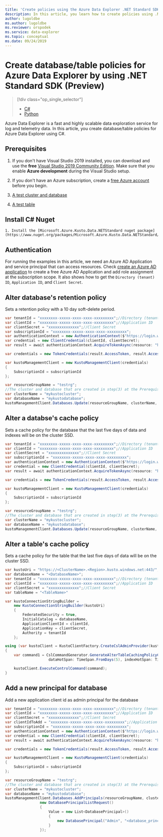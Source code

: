 ```yaml
---
title: 'Create policies using the Azure Data Explorer .NET Standard SDK (Preview)'
description: In this article, you learn how to create policies using .NET Standard SDK.
author: lugoldbe
ms.author: lugoldbe
ms.reviewer: orspodek
ms.service: data-explorer
ms.topic: conceptual
ms.date: 09/24/2019
---
```


# Create database/table policies for Azure Data Explorer by using .NET Standard SDK (Preview)

> [!div class="op_single_selector"]
> * [C#](database-table-policies-csharp.md)
> * [Python](database-table-policies-python.md)
>

Azure Data Explorer is a fast and highly scalable data exploration service for log and telemetry data. In this article, you create database/table policies for Azure Data Explorer using C#.

## Prerequisites

1. If you don't have Visual Studio 2019 installed, you can download and use the **free** [Visual Studio 2019 Community Edition](https://www.visualstudio.com/downloads/). Make sure that you enable **Azure development** during the Visual Studio setup.

1. If you don't have an Azure subscription, create a [free Azure account](https://azure.microsoft.com/free/) before you begin.

1. [A test cluster and database](create-cluster-database-csharp.md)

1. [A test table](net-standard-ingest-data.md)

## Install C# Nuget

```
1. Install the [Microsoft.Azure.Kusto.Data.NETStandard nuget package](https://www.nuget.org/packages/Microsoft.Azure.Kusto.Data.NETStandard/).
```
## Authentication
For running the examples in this article, we need an Azure AD Application and service principal that can access resources. Check [create an Azure AD application](https://docs.microsoft.com/en-us/azure/active-directory/develop/howto-create-service-principal-portal) to create a free Azure AD Application and add role assignment at the subscription scope. It also shows how to get the `Directory (tenant) ID`, `Application ID`, and `Client Secret`.

## Alter database's retention policy
Sets a retention policy with a 10 day soft-delete period.
    
```csharp
var tenantId = "xxxxxxxx-xxxxx-xxxx-xxxx-xxxxxxxxx";//Directory (tenant) ID
var clientId = "xxxxxxxx-xxxxx-xxxx-xxxx-xxxxxxxxx";//Application ID
var clientSecret = "xxxxxxxxxxxxxx";//Client Secret
var subscriptionId = "xxxxxxxx-xxxxx-xxxx-xxxx-xxxxxxxxx";
var authenticationContext = new AuthenticationContext($"https://login.windows.net/{tenantId}");
var credential = new ClientCredential(clientId, clientSecret);
var result = await authenticationContext.AcquireTokenAsync(resource: "https://management.core.windows.net/", clientCredential: credential);

var credentials = new TokenCredentials(result.AccessToken, result.AccessTokenType);

var kustoManagementClient = new KustoManagementClient(credentials)
{
    SubscriptionId = subscriptionId
};

var resourceGroupName = "testrg";
//The cluster and database that are created in step(3) at the Prerequisite section
var clusterName = "mykustocluster";
var databaseName = "mykustodatabase";
kustoManagementClient.Databases.Update(resourceGroupName, clusterName, databaseName, new DatabaseUpdate(softDeletePeriod: TimeSpan.FromDays(10)));
```

## Alter a databse's cache policy
Sets a cache policy for the database that the last five days of data and indexes will be on the cluster SSD.

```csharp
var tenantId = "xxxxxxxx-xxxxx-xxxx-xxxx-xxxxxxxxx";//Directory (tenant) ID
var clientId = "xxxxxxxx-xxxxx-xxxx-xxxx-xxxxxxxxx";//Application ID
var clientSecret = "xxxxxxxxxxxxxx";//Client Secret
var subscriptionId = "xxxxxxxx-xxxxx-xxxx-xxxx-xxxxxxxxx";
var authenticationContext = new AuthenticationContext($"https://login.windows.net/{tenantId}");
var credential = new ClientCredential(clientId, clientSecret);
var result = await authenticationContext.AcquireTokenAsync(resource: "https://management.core.windows.net/", clientCredential: credential);

var credentials = new TokenCredentials(result.AccessToken, result.AccessTokenType);

var kustoManagementClient = new KustoManagementClient(credentials)
{
    SubscriptionId = subscriptionId
};

var resourceGroupName = "testrg";
//The cluster and database that are created in step(3) at the Prerequisite section
var clusterName = "mykustocluster";
var databaseName = "mykustodatabase";
kustoManagementClient.Databases.Update(resourceGroupName, clusterName, databaseName, new DatabaseUpdate(hotCachePeriod: TimeSpan.FromDays(5)));
```

## Alter a table's cache policy
Sets a cache policy for the table that the last five days of data will be on the cluster SSD.

```csharp
var kustoUri = "https://<ClusterName>.<Region>.kusto.windows.net:443/";
var databaseName = "<DatabaseName>";
var tenantId = "xxxxxxxx-xxxxx-xxxx-xxxx-xxxxxxxxx";//Directory (tenant) ID
var clientId = "xxxxxxxx-xxxxx-xxxx-xxxx-xxxxxxxxx";//Application ID
var clientSecret = "xxxxxxxxxxxxxx";//Client Secret
var tableName = "<TableName>"

var kustoConnectionStringBuilder =
    new KustoConnectionStringBuilder(kustoUri)
    {
        FederatedSecurity = true,
        InitialCatalog = databaseName,
        ApplicationClientId = clientId,
        ApplicationKey = clientSecret,
        Authority = tenantId
    };

using (var kustoClient = KustoClientFactory.CreateCslAdminProvider(kustoConnectionStringBuilder))
{
    var command1 = CslCommandGenerator.GenerateAlterTableCachingPolicyCommand(tableName: tableName,
                    dataHotSpan: TimeSpan.FromDays(5), indexHotSpan: TimeSpan.FromDays(5));

    kustoClient.ExecuteControlCommand(command);
}
```

## Add a new principal for database
Add a new application client id as admin principal for the database

```csharp
var tenantId = "xxxxxxxx-xxxxx-xxxx-xxxx-xxxxxxxxx";//Directory (tenant) ID
var clientId = "xxxxxxxx-xxxxx-xxxx-xxxx-xxxxxxxxx";//Application ID
var clientSecret = "xxxxxxxxxxxxxx";//Client Secret
var clientIdToAdd = "xxxxxxxx-xxxxx-xxxx-xxxx-xxxxxxxxx";//Application ID
var subscriptionId = "xxxxxxxx-xxxxx-xxxx-xxxx-xxxxxxxxx";
var authenticationContext = new AuthenticationContext($"https://login.windows.net/{tenantId}");
var credential = new ClientCredential(clientId, clientSecret);
var result = await authenticationContext.AcquireTokenAsync(resource: "https://management.core.windows.net/", clientCredential: credential);

var credentials = new TokenCredentials(result.AccessToken, result.AccessTokenType);

var kustoManagementClient = new KustoManagementClient(credentials)
{
    SubscriptionId = subscriptionId
};

var resourceGroupName = "testrg";
//The cluster and database that are created in step(3) at the Prerequisite section
var clusterName = "mykustocluster";
var databaseName = "mykustodatabase";
kustoManagementClient.Databases.AddPrincipals(resourceGroupName, clusterName, databaseName,
                new DatabasePrincipalListRequest()
                {
                    Value = new List<DatabasePrincipal>()
                    {
                        new DatabasePrincipal("Admin", "<database_principle_name>", "App", appId: clientIdToAdd, tenantName:tenantId)
                    }
                });
```
